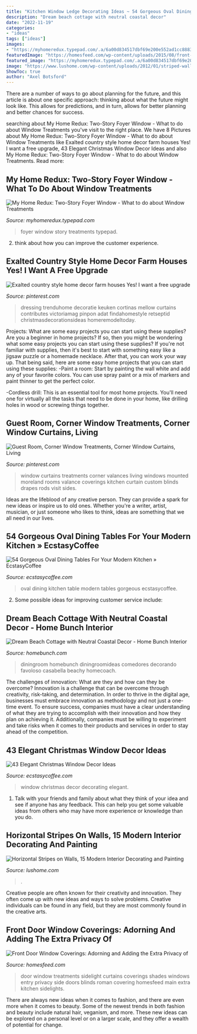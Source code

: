```yaml
---
title: "Kitchen Window Ledge Decorating Ideas ~ 54 Gorgeous Oval Dining Tables For Your Modern Kitchen » Ecstasycoffee"
description: "Dream beach cottage with neutral coastal decor"
date: "2022-11-19"
categories:
- "ideas"
tags: ["ideas"]
images:
- "https://myhomeredux.typepad.com/.a/6a00d834517dbf69e200e552ad1cc88834-600wi"
featuredImage: "https://homesfeed.com/wp-content/uploads/2015/08/front-door-window-curtains-and-front-door-window-coverings-plus-front-door-window-treatments-with-golden-shades-feat-rug-for-entryway-and-wooden-floor.jpg"
featured_image: "https://myhomeredux.typepad.com/.a/6a00d834517dbf69e200e552ad1cc88834-600wi"
image: "https://www.lushome.com/wp-content/uploads/2012/01/striped-walls-interior-decorating-painting-ideas-4.jpg"
ShowToc: true
author: "Axel Botsford"
---
```



There are a number of ways to go about planning for the future, and this article is about one specific approach: thinking about what the future might look like. This allows for predictions, and in turn, allows for better planning and better chances for success.

	

		
searching about My Home Redux: Two-Story Foyer Window - What to do about Window Treatments you've visit to the right place. We have 8 Pictures about My Home Redux: Two-Story Foyer Window - What to do about Window Treatments like Exalted country style home decor farm houses Yes! I want a free upgrade, 43 Elegant Christmas Window Decor Ideas and also My Home Redux: Two-Story Foyer Window - What to do about Window Treatments. Read more:
		
    
## My Home Redux: Two-Story Foyer Window - What To Do About Window Treatments

<img loading=lazy src="https://myhomeredux.typepad.com/.a/6a00d834517dbf69e200e552ad1cc88834-600wi" onerror="this.onerror=null;this.src='https://tse3.mm.bing.net/th?id=OIP.56VdY6XDH2ZkXtzXcVnp0QHaJ4&amp;pid=15.1';" alt="My Home Redux: Two-Story Foyer Window - What to do about Window Treatments">

_Source: myhomeredux.typepad.com_

>foyer window story treatments typepad. 

	

2. think about how you can improve the customer experience.

    
## Exalted Country Style Home Decor Farm Houses Yes! I Want A Free Upgrade

<img loading=lazy src="https://i.pinimg.com/736x/89/c8/0d/89c80dfd22a4d962448c6406bb3394eb.jpg" onerror="this.onerror=null;this.src='https://tse4.mm.bing.net/th?id=OIP.CQUksmpwxjr_yCd_i5ZQlAHaLG&amp;pid=15.1';" alt="Exalted country style home decor farm houses Yes! I want a free upgrade">

_Source: pinterest.com_

>dressing trenduhome decoratie keuken cortinas mellow curtains contributes victoriamag pinpon adat findahomestyle retseptid christmasdecorationsideas homeremodeltoday. 

	

Projects: What are some easy projects you can start using these supplies?
Are you a beginner in home projects? If so, then you might be wondering what some easy projects you can start using these supplies? If you're not familiar with supplies, then it's best to start with something easy like a jigsaw puzzle or a homemade necklace. After that, you can work your way up. That being said, here are some easy home projects that you can start using these supplies: 
-Paint a room: Start by painting the wall white and add any of your favorite colors. You can use spray paint or a mix of markers and paint thinner to get the perfect color. 

-Cordless drill: This is an essential tool for most home projects. You'll need one for virtually all the tasks that need to be done in your home, like drilling holes in wood or screwing things together.

    
## Guest Room, Corner Window Treatments, Corner Window Curtains, Living

<img loading=lazy src="https://i.pinimg.com/736x/2e/be/11/2ebe11617fc6e9851848151aa835389a--corner-window-curtains-corner-window-treatments.jpg" onerror="this.onerror=null;this.src='https://tse2.mm.bing.net/th?id=OIP.EbRNGP5y0OP9Csc3zCKuKAHaFj&amp;pid=15.1';" alt="Guest Room, Corner Window Treatments, Corner Window Curtains, Living">

_Source: pinterest.com_

>window curtains treatments corner valances living windows mounted moreland rooms valance coverings kitchen curtain custom blinds drapes rods visit sides. 

	

Ideas are the lifeblood of any creative person. They can provide a spark for new ideas or inspire us to old ones. Whether you're a writer, artist, musician, or just someone who likes to think, ideas are something that we all need in our lives.

    
## 54 Gorgeous Oval Dining Tables For Your Modern Kitchen » EcstasyCoffee

<img loading=lazy src="https://i1.wp.com/www.ecstasycoffee.com/wp-content/uploads/2016/11/oval-table-ideas-for-kitchen16.jpg?resize=736%2C786" onerror="this.onerror=null;this.src='https://tse3.mm.bing.net/th?id=OIP.pZQcUt-bUjTe2Ho-8xGidQHaH6&amp;pid=15.1';" alt="54 Gorgeous Oval Dining Tables For Your Modern Kitchen » EcstasyCoffee">

_Source: ecstasycoffee.com_

>oval dining kitchen table modern tables gorgeous ecstasycoffee. 

	

2. Some possible ideas for improving customer service include: 

    
## Dream Beach Cottage With Neutral Coastal Decor - Home Bunch Interior

<img loading=lazy src="https://homebunch.com/wp-content/uploads/Dining-Room.-Casual-Dining-Room-Ideas.-DiningRoom-DiningRoomIdeas-CasualDiningRoom.jpg" onerror="this.onerror=null;this.src='https://tse1.mm.bing.net/th?id=OIP.tCwQlgi8qXy85yXw4ZrRhAHaLH&amp;pid=15.1';" alt="Dream Beach Cottage with Neutral Coastal Decor - Home Bunch Interior">

_Source: homebunch.com_

>diningroom homebunch diningroomideas comedores decorando favoloso casabella beachy homecoach. 

	

The challenges of innovation: What are they and how can they be overcome?
Innovation is a challenge that can be overcome through creativity, risk-taking, and determination. In order to thrive in the digital age, businesses must embrace innovation as methodology and not just a one-time event. To ensure success, companies must have a clear understanding of what they are trying to accomplish with their innovation and how they plan on achieving it. Additionally, companies must be willing to experiment and take risks when it comes to their products and services in order to stay ahead of the competition.

    
## 43 Elegant Christmas Window Decor Ideas

<img loading=lazy src="https://i2.wp.com/www.ecstasycoffee.com/wp-content/uploads/2016/10/Christmas-window-decorating-ideas.jpg" onerror="this.onerror=null;this.src='https://tse3.mm.bing.net/th?id=OIP.n6Bta0rtk2H_u4OIMRBPcAHaJ1&amp;pid=15.1';" alt="43 Elegant Christmas Window Decor Ideas">

_Source: ecstasycoffee.com_

>window christmas decor decorating elegant. 

	

1. Talk with your friends and family about what they think of your idea and see if anyone has any feedback. This can help you get some valuable ideas from others who may have more experience or knowledge than you do.

    
## Horizontal Stripes On Walls, 15 Modern Interior Decorating And Painting

<img loading=lazy src="https://www.lushome.com/wp-content/uploads/2012/01/striped-walls-interior-decorating-painting-ideas-4.jpg" onerror="this.onerror=null;this.src='https://tse2.mm.bing.net/th?id=OIP.bpV1-fIbOwwotf9iLaXL1AAAAA&amp;pid=15.1';" alt="Horizontal Stripes on Walls, 15 Modern Interior Decorating and Painting">

_Source: lushome.com_

>. 

	

Creative people are often known for their creativity and innovation. They often come up with new ideas and ways to solve problems. Creative individuals can be found in any field, but they are most commonly found in the creative arts.

    
## Front Door Window Coverings: Adorning And Adding The Extra Privacy Of

<img loading=lazy src="https://homesfeed.com/wp-content/uploads/2015/08/front-door-window-curtains-and-front-door-window-coverings-plus-front-door-window-treatments-with-golden-shades-feat-rug-for-entryway-and-wooden-floor.jpg" onerror="this.onerror=null;this.src='https://tse4.mm.bing.net/th?id=OIP.u2k62zQlLALjwE-i4hd4cgHaJ3&amp;pid=15.1';" alt="Front Door Window Coverings: Adorning and Adding the Extra Privacy of">

_Source: homesfeed.com_

>door window treatments sidelight curtains coverings shades windows entry privacy side doors blinds roman covering homesfeed main extra kitchen sidelights. 

	

There are always new ideas when it comes to fashion, and there are even more when it comes to beauty. Some of the newest trends in both fashion and beauty include natural hair, veganism, and more. These new ideas can be explored on a personal level or on a larger scale, and they offer a wealth of potential for change.

